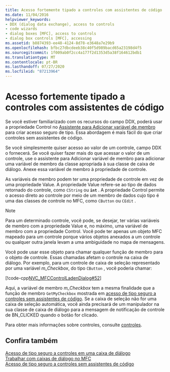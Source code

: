 ```yaml
---
title: Acesso fortemente tipado a controles com assistentes de código
ms.date: 11/04/2016
helpviewer_keywords:
- DDX (dialog data exchange), access to controls
- code wizards
- dialog boxes [MFC], access to controls
- dialog box controls [MFC], accessing
ms.assetid: b8874393-ee48-4124-8d78-e3648a7e29b9
ms.openlocfilehash: bfbc27dbcdeeb38c40f5d989bacd65a23198d4f5
ms.sourcegitcommit: 1f009ab0f2cc4a177f2d1353d5a38f164612bdb1
ms.translationtype: MT
ms.contentlocale: pt-BR
ms.lasthandoff: 07/27/2020
ms.locfileid: "87213964"
---
```

# <a name="type-safe-access-to-controls-with-code-wizards"></a>Acesso fortemente tipado a controles com assistentes de código

Se você estiver familiarizado com os recursos do campo DDX, poderá usar a propriedade Control no [Assistente para Adicionar variável de membro](../ide/add-member-variable-wizard.md) para criar acesso seguro de tipo. Essa abordagem é mais fácil do que criar controles sem assistentes de código.

Se você simplesmente quiser acesso ao valor de um controle, campo DDX o fornecerá. Se você quiser fazer mais do que acessar o valor de um controle, use o assistente para Adicionar variável de membro para adicionar uma variável de membro da classe apropriada à sua classe de caixa de diálogo. Anexe essa variável de membro à propriedade de controle.

As variáveis de membro podem ter uma propriedade de controle em vez de uma propriedade Value. A propriedade Value refere-se ao tipo de dados retornado do controle, como `CString` ou **`int`** . A propriedade Control permite o acesso direto ao controle por meio de um membro de dados cujo tipo é uma das classes de controle no MFC, como `CButton` ou `CEdit` .

> [!NOTE]
> Para um determinado controle, você pode, se desejar, ter várias variáveis de membro com a propriedade Value e, no máximo, uma variável de membro com a propriedade Control. Você pode ter apenas um objeto MFC mapeado para um controle porque vários objetos anexados a um controle ou qualquer outra janela levam a uma ambiguidade no mapa de mensagens.

Você pode usar esse objeto para chamar qualquer função de membro para o objeto de controle. Essas chamadas afetam o controle na caixa de diálogo. Por exemplo, para um controle de caixa de seleção representado por uma variável *m_Checkbox*, do tipo `CButton` , você poderia chamar:

[!code-cpp[NVC_MFCControlLadenDialog#52](../mfc/codesnippet/cpp/type-safe-access-to-controls-with-code-wizards_1.cpp)]

Aqui, a variável de membro *m_Checkbox* tem a mesma finalidade que a função de membro `GetMyCheckbox` mostrada em [acesso de tipo seguro a controles sem assistentes de código](../mfc/type-safe-access-to-controls-without-code-wizards.md). Se a caixa de seleção não for uma caixa de seleção automática, você ainda precisará de um manipulador na sua classe de caixa de diálogo para a mensagem de notificação de controle de BN_CLICKED quando o botão for clicado.

Para obter mais informações sobre controles, consulte [controles](../mfc/controls-mfc.md).

## <a name="see-also"></a>Confira também

[Acesso de tipo seguro a controles em uma caixa de diálogo](../mfc/type-safe-access-to-controls-in-a-dialog-box.md)<br/>
[Trabalhar com caixas de diálogo no MFC](../mfc/life-cycle-of-a-dialog-box.md)<br/>
[Acesso de tipo seguro a controles sem assistentes de código](../mfc/type-safe-access-to-controls-without-code-wizards.md)
